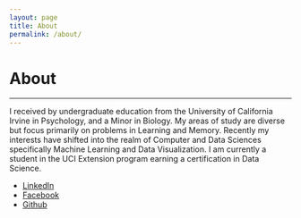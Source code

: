 ```yaml
---
layout: page
title: About
permalink: /about/
---
```


# About
---
I received by undergraduate education from the University of California Irvine in Psychology, and a Minor in Biology. My areas of study are diverse but focus primarily on problems in Learning and Memory. Recently my interests have shifted into the realm of Computer and Data Sciences specifically Machine Learning and Data Visualization. I am currently a student in the UCI Extension program earning a certification in Data Science.

* [LinkedIn](https://www.linkedin.com/in/barajaspatrick/)
* [Facebook](https://www.facebook.com/patrick.barajas.3)
* [Github](https://github.com/barajaspatrick)
